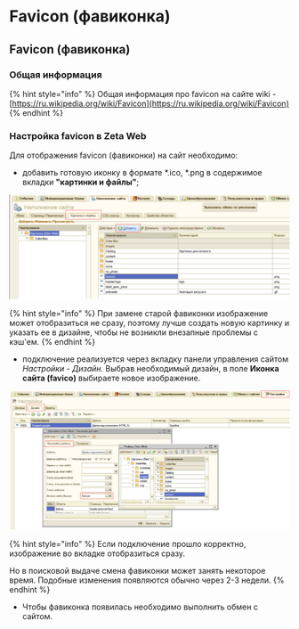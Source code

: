 # Favicon \(фавиконка\)

## Favicon \(фавиконка\)

### Общая информация

{% hint style="info" %}
Общая информация про favicon на сайте wiki - [https://ru.wikipedia.org/wiki/Favicon](https://ru.wikipedia.org/wiki/Favicon)
{% endhint %}

### Настройка favicon в Zeta Web

Для отображения favicon \(фавиконки\) на сайт необходимо:

* добавить готовую иконку в формате \*.ico, \*.png в содержимое вкладки **"картинки и файлы"**;

![](../../.gitbook/assets/image%20%28236%29.png)

{% hint style="info" %}
При замене старой фавиконки изображение может отобразиться не сразу, поэтому лучше создать новую картинку и указать ее в дизайне, чтобы не возникли внезапные проблемы с кэш'ем. 
{% endhint %}

* подключение реализуется через вкладку панели управления сайтом _Настройки - Дизайн._  Выбрав необходимый дизайн,  в поле **Иконка сайта \(favico\)** выбираете новое изображение. 

![](../../.gitbook/assets/image%20%28223%29.png)

{% hint style="info" %}
 Если подключение прошло корректно, изображение во вкладке отобразиться сразу. 

Но в поисковой выдаче смена фавиконки может занять некоторое время. Подобные изменения появляются обычно через 2-3 недели. 
{% endhint %}

* Чтобы фавиконка появилась необходимо выполнить обмен с сайтом. 

